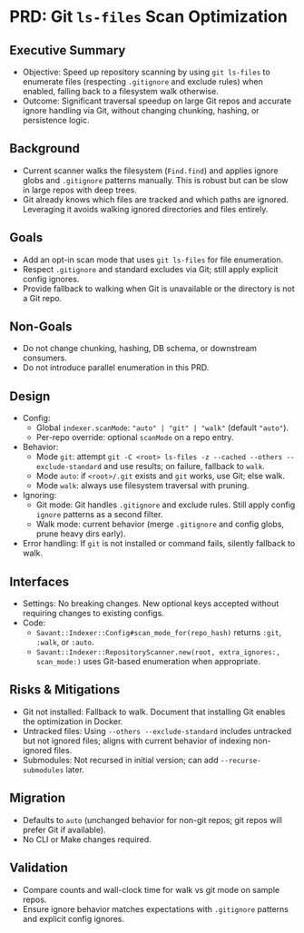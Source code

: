 # PRD: Git `ls-files` Scan Optimization

## Executive Summary
- Objective: Speed up repository scanning by using `git ls-files` to enumerate files (respecting `.gitignore` and exclude rules) when enabled, falling back to a filesystem walk otherwise.
- Outcome: Significant traversal speedup on large Git repos and accurate ignore handling via Git, without changing chunking, hashing, or persistence logic.

## Background
- Current scanner walks the filesystem (`Find.find`) and applies ignore globs and `.gitignore` patterns manually. This is robust but can be slow in large repos with deep trees.
- Git already knows which files are tracked and which paths are ignored. Leveraging it avoids walking ignored directories and files entirely.

## Goals
- Add an opt-in scan mode that uses `git ls-files` for file enumeration.
- Respect `.gitignore` and standard excludes via Git; still apply explicit config ignores.
- Provide fallback to walking when Git is unavailable or the directory is not a Git repo.

## Non-Goals
- Do not change chunking, hashing, DB schema, or downstream consumers.
- Do not introduce parallel enumeration in this PRD.

## Design
- Config:
  - Global `indexer.scanMode`: `"auto" | "git" | "walk"` (default `"auto"`).
  - Per-repo override: optional `scanMode` on a repo entry.
- Behavior:
  - Mode `git`: attempt `git -C <root> ls-files -z --cached --others --exclude-standard` and use results; on failure, fallback to `walk`.
  - Mode `auto`: if `<root>/.git` exists and `git` works, use Git; else walk.
  - Mode `walk`: always use filesystem traversal with pruning.
- Ignoring:
  - Git mode: Git handles `.gitignore` and exclude rules. Still apply config `ignore` patterns as a second filter.
  - Walk mode: current behavior (merge `.gitignore` and config globs, prune heavy dirs early).
- Error handling: If `git` is not installed or command fails, silently fallback to walk.

## Interfaces
- Settings: No breaking changes. New optional keys accepted without requiring changes to existing configs.
- Code:
  - `Savant::Indexer::Config#scan_mode_for(repo_hash)` returns `:git`, `:walk`, or `:auto`.
  - `Savant::Indexer::RepositoryScanner.new(root, extra_ignores:, scan_mode:)` uses Git-based enumeration when appropriate.

## Risks & Mitigations
- Git not installed: Fallback to walk. Document that installing Git enables the optimization in Docker.
- Untracked files: Using `--others --exclude-standard` includes untracked but not ignored files; aligns with current behavior of indexing non-ignored files.
- Submodules: Not recursed in initial version; can add `--recurse-submodules` later.

## Migration
- Defaults to `auto` (unchanged behavior for non-git repos; git repos will prefer Git if available).
- No CLI or Make changes required.

## Validation
- Compare counts and wall-clock time for walk vs git mode on sample repos.
- Ensure ignore behavior matches expectations with `.gitignore` patterns and explicit config ignores.

